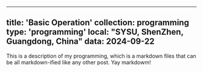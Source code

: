 

---
title: 'Basic Operation'
collection: programming
type: 'programming'
local: "SYSU, ShenZhen, Guangdong, China"
data: 2024-09-22
---

This is a description of my programming, which is a markdown files that can be all markdown-ified like any other post. Yay markdowm!
